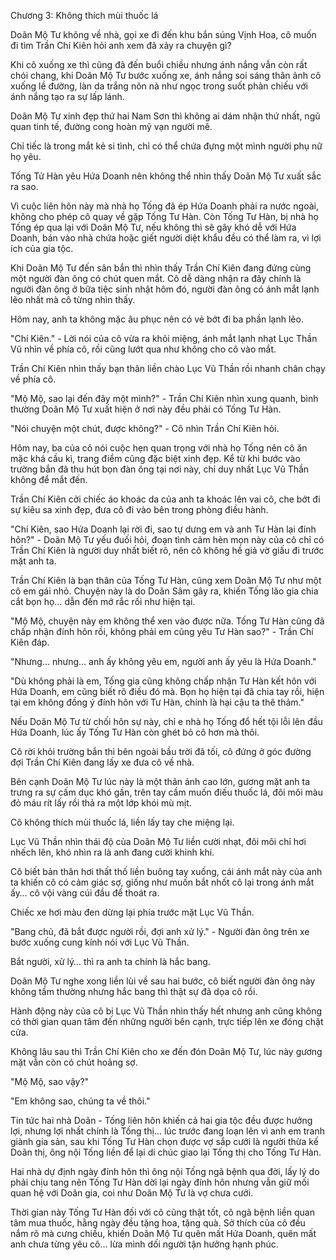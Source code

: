 




Chương 3: Không thích mùi thuốc lá


Doãn Mộ Tư không về nhà, gọi xe đi đến khu bắn súng Vịnh Hoa, cô muốn đi tìm Trần Chí Kiên hỏi anh xem đã xảy ra chuyện gì?

Khi cô xuống xe thì cũng đã đến buổi chiều nhưng ánh nắng vẫn còn rất chói chang, khi Doãn Mộ Tư bước xuống xe, ánh nắng soi sáng thân ảnh cô xuống lề đường, làn da trắng nõn nà như ngọc trong suốt phản chiếu với ánh nắng tạo ra sự lấp lánh.

Doãn Mộ Tư xinh đẹp thứ hai Nam Sơn thì không ai dám nhận thứ nhất, ngũ quan tinh tế, đường cong hoàn mỹ vạn người mê.

Chỉ tiếc là trong mắt kẻ si tình, chỉ có thể chứa đựng một mình người phụ nữ họ yêu.

Tống Tử Hàn yêu Hứa Doanh nên không thể nhìn thấy Doãn Mộ Tư xuất sắc ra sao.

Vì cuộc liên hôn này mà nhà họ Tống đã ép Hứa Doanh phải ra nước ngoài, không cho phép cô quay về gặp Tống Tư Hàn. Còn Tống Tư Hàn, bị nhà họ Tống ép qua lại với Doãn Mộ Tư, nếu không thì sẽ gây khó dễ với Hứa Doanh, bán vào nhà chứa hoặc giết người diệt khẩu đều có thể làm ra, vì lợi ích của gia tộc.

Khi Doãn Mộ Tư đến sân bắn thì nhìn thấy Trần Chí Kiên đang đứng cùng một người đàn ông có chút quen mắt. Cô dễ dàng nhận ra đây chính là người đàn ông ở bữa tiệc sinh nhật hôm đó, người đàn ông có ánh mắt lạnh lẽo nhất mà cô từng nhìn thấy.

Hôm nay, anh ta không mặc âu phục nên có vẻ bớt đi ba phần lạnh lẽo.

"Chí Kiên." - Lời nói của cô vừa ra khỏi miệng, ánh mắt lạnh nhạt Lục Thần Vũ nhìn về phía cô, rồi cũng lướt qua như không cho cô vào mắt.

Trần Chí Kiên nhìn thấy bạn thân liền chào Lục Vũ Thần rồi nhanh chân chạy về phía cô.

"Mộ Mộ, sao lại đến đây một mình?" - Trần Chí Kiên nhìn xung quanh, bình thường Doãn Mộ Tư xuất hiện ở nơi này đều phải có Tống Tư Hàn.

"Nói chuyện một chút, được không?" - Cô nhìn Trần Chí Kiên hỏi.

Hôm nay, ba của cô nói cuộc hẹn quan trọng với nhà họ Tống nên cô ăn mặc khá cầu kì, trang điểm cũng đặc biệt xinh đẹp. Kể từ khi bước vào trường bắn đã thu hút bọn đàn ông tại nơi này, chỉ duy nhất Lục Vũ Thần không để mắt đến.

Trần Chí Kiên cởi chiếc áo khoác da của anh ta khoác lên vai cô, che bớt đi sự kiêu sa xinh đẹp, đưa cô đi vào bên trong phòng điều hành.

"Chí Kiên, sao Hứa Doanh lại rời đi, sao tự dưng em và anh Tư Hàn lại đính hôn?" - Doãn Mộ Tư yếu đuối hỏi, đoạn tình cảm hèn mọn này của cô chỉ có Trần Chí Kiên là người duy nhất biết rõ, nên cô không hề giả vờ giấu đi trước mặt anh ta.

Trần Chí Kiên là bạn thân của Tống Tư Hàn, cũng xem Doãn Mộ Tư như một cô em gái nhỏ. Chuyện này là do Doãn Sâm gây ra, khiến Tống lão gia chia cắt bọn họ… dẫn đến mớ rắc rối như hiện tại.

"Mộ Mộ, chuyện này em không thể xen vào được nữa. Tống Tư Hàn cũng đã chấp nhận đính hôn rồi, không phải em cũng yêu Tư Hàn sao?" - Trần Chí Kiên đáp.

"Nhưng… nhưng… anh ấy không yêu em, người anh ấy yêu là Hứa Doanh."

"Dù không phải là em, Tống gia cũng không chấp nhận Tư Hàn kết hôn với Hứa Doanh, em cũng biết rõ điều đó mà. Bọn họ hiện tại đã chia tay rồi, hiện tại em không đồng ý đính hôn với Tư Hàn, chính là hại cậu ta thê thảm."

Nếu Doãn Mộ Tư từ chối hôn sự này, chỉ e nhà họ Tống đổ hết tội lỗi lên đầu Hứa Doanh, lúc ấy Tống Tư Hàn còn ghét bỏ cô hơn mà thôi.

Cô rời khỏi trường bắn thì bên ngoài bầu trời đã tối, cô đứng ở góc đường đợi Trần Chí Kiên đang lấy xe đưa cô về nhà.

Bên cạnh Doãn Mộ Tư lúc này là một thân ảnh cao lớn, gương mặt anh ta trưng ra sự cấm dục khó gần, trên tay cầm muốn điếu thuốc lá, đôi môi màu đỏ máu rít lấy rồi thả ra một lớp khói mù mịt.

Cô không thích mùi thuốc lá, liền lấy tay che miệng lại.

Lục Vũ Thần nhìn thái độ của Doãn Mộ Tư liền cười nhạt, đôi môi chỉ hơi nhếch lên, khó nhìn ra là anh đang cười khinh khi.

Cô biết bản thân hơi thất thố liền buông tay xuống, cái ánh mắt này của anh ta khiến cô có cảm giác sợ, giống như muốn bắt nhốt cô lại trong ánh mắt ấy… cô vội vàng cúi đầu để thoát ra.

Chiếc xe hơi màu đen dừng lại phía trước mặt Lục Vũ Thần.

"Bang chủ, đã bắt được người rồi, đợi anh xử lý." - Người đàn ông trên xe bước xuống cung kính nói với Lục Vũ Thần.

Bắt người, xử lý… thì ra anh ta chính là hắc bang.

Doãn Mộ Tư nghe xong liền lùi về sau hai bước, cô biết người đàn ông này không tầm thường nhưng hắc bang thì thật sự đã dọa cô rồi.

Hành động này của cô bị Lục Vũ Thần nhìn thấy hết nhưng anh cũng không có thời gian quan tâm đến những người bên cạnh, trực tiếp lên xe đóng chặt cửa.

Không lâu sau thì Trần Chí Kiên cho xe đến đón Doãn Mộ Tư, lúc này gương mặt vẫn còn có chút hoảng sợ.

"Mộ Mộ, sao vậy?"

"Em không sao, chúng ta về thôi."

Tin tức hai nhà Doãn - Tống liên hôn khiến cả hai gia tộc đều được hưởng lợi, nhưng lợi nhất chính là Tống thị… lúc trước đang loạn lên vì anh em tranh giành gia sản, sau khi Tống Tư Hàn chọn được vợ sắp cưới là người thừa kế Doãn thị, ông nội Tống liền để lại di chúc giao lại Tống thị cho Tống Tư Hàn.

Hai nhà dự định ngày đính hôn thì ông nội Tống ngã bệnh qua đời, lấy lý do phải chịu tang nên Tống Tư Hàn dời lại ngày đính hôn nhưng vẫn giữ mối quan hệ với Doãn gia, coi như Doãn Mộ Tư là vợ chưa cưới.

Thời gian này Tống Tư Hàn đối với cô cũng thật tốt, cô ngã bệnh liền quan tâm mua thuốc, hằng ngày đều tặng hoa, tặng quà. Sở thích của cô đều nắm rõ mà cưng chiều, khiến Doãn Mộ Tư quên mất Hứa Doanh, quên mất anh chưa từng yêu cô… lừa mình dối người tận hưởng hạnh phúc.




